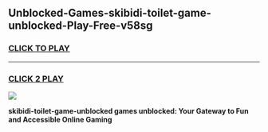 
## Unblocked-Games-skibidi-toilet-game-unblocked-Play-Free-v58sg
<h3>
<a href="https://premium76.site?title=skibidi-toilet-game-unblocked&ref=15A">CLICK TO PLAY</a></h3>
<hr>

<h3>
<a href="https://premium76.site?title=skibidi-toilet-game-unblocked&ref=15A">CLICK 2 PLAY</a>
  
</h3>

<a href="https://premium76.site?title=skibidi-toilet-game-unblocked&ref=15A"><img src="https://clearcache.store/games.png"></a>


**skibidi-toilet-game-unblocked games unblocked: Your Gateway to Fun and Accessible Online Gaming**

